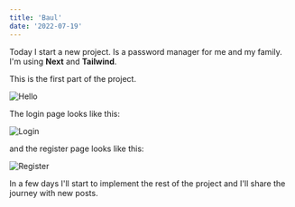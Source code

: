 ```yaml
---
title: 'Baul'
date: '2022-07-19'
---
```


Today I start a new project. Is a password manager for me and my family. I'm using **Next** and **Tailwind**.

This is the first part of the project.

![Hello](/images/baul.png 'Hello')

The login page looks like this:

![Login](/images/baul-login.png 'Login')

and the register page looks like this:

![Register](/images/baul-register.png 'Register')

In a few days I'll start to implement the rest of the project and I'll share the journey with new posts.
